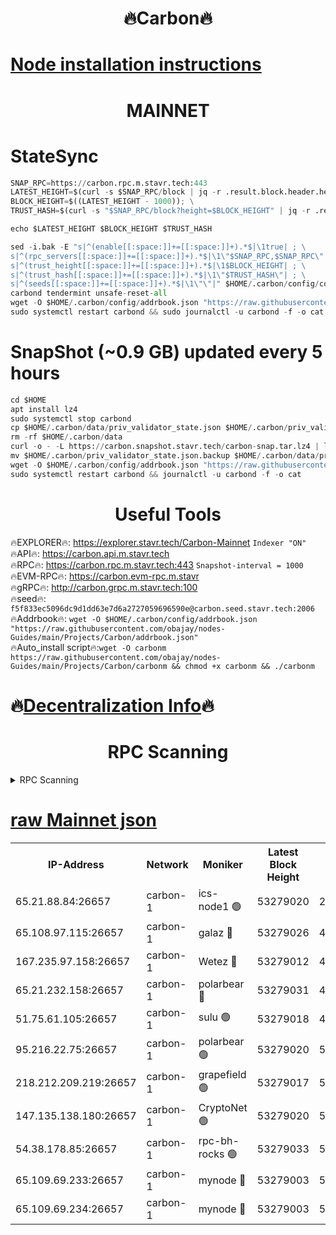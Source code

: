 <h1 align="center"> 🔥Carbon🔥</h1>

[Node installation instructions](https://github.com/obajay/nodes-Guides/tree/main/Projects/Carbon)
=
<h1 align="center"> MAINNET</h1>

# StateSync
```python
SNAP_RPC=https://carbon.rpc.m.stavr.tech:443
LATEST_HEIGHT=$(curl -s $SNAP_RPC/block | jq -r .result.block.header.height); \
BLOCK_HEIGHT=$((LATEST_HEIGHT - 1000)); \
TRUST_HASH=$(curl -s "$SNAP_RPC/block?height=$BLOCK_HEIGHT" | jq -r .result.block_id.hash)

echo $LATEST_HEIGHT $BLOCK_HEIGHT $TRUST_HASH

sed -i.bak -E "s|^(enable[[:space:]]+=[[:space:]]+).*$|\1true| ; \
s|^(rpc_servers[[:space:]]+=[[:space:]]+).*$|\1\"$SNAP_RPC,$SNAP_RPC\"| ; \
s|^(trust_height[[:space:]]+=[[:space:]]+).*$|\1$BLOCK_HEIGHT| ; \
s|^(trust_hash[[:space:]]+=[[:space:]]+).*$|\1\"$TRUST_HASH\"| ; \
s|^(seeds[[:space:]]+=[[:space:]]+).*$|\1\"\"|" $HOME/.carbon/config/config.toml
carbond tendermint unsafe-reset-all
wget -O $HOME/.carbon/config/addrbook.json "https://raw.githubusercontent.com/obajay/nodes-Guides/main/Projects/Carbon/addrbook.json"
sudo systemctl restart carbond && sudo journalctl -u carbond -f -o cat
```
# SnapShot (~0.9 GB) updated every 5 hours
```python
cd $HOME
apt install lz4
sudo systemctl stop carbond
cp $HOME/.carbon/data/priv_validator_state.json $HOME/.carbon/priv_validator_state.json.backup
rm -rf $HOME/.carbon/data
curl -o - -L https://carbon.snapshot.stavr.tech/carbon-snap.tar.lz4 | lz4 -c -d - | tar -x -C $HOME/.carbon --strip-components 2
mv $HOME/.carbon/priv_validator_state.json.backup $HOME/.carbon/data/priv_validator_state.json
wget -O $HOME/.carbon/config/addrbook.json "https://raw.githubusercontent.com/obajay/nodes-Guides/main/Projects/Carbon/addrbook.json"
sudo systemctl restart carbond && journalctl -u carbond -f -o cat
```

 <h1 align="center"> Useful Tools</h1>

🔥EXPLORER🔥:     https://explorer.stavr.tech/Carbon-Mainnet        `Indexer "ON"` \
🔥API🔥:          https://carbon.api.m.stavr.tech \
🔥RPC🔥:          https://carbon.rpc.m.stavr.tech:443              `Snapshot-interval = 1000` \
🔥EVM-RPC🔥:      https://carbon.evm-rpc.m.stavr \
🔥gRPC🔥:         http://carbon.grpc.m.stavr.tech:100 \
🔥seed🔥:      `f5f833ec5096dc9d1dd63e7d6a2727059696590e@carbon.seed.stavr.tech:2006` \
🔥Addrbook🔥:  `wget -O $HOME/.carbon/config/addrbook.json "https://raw.githubusercontent.com/obajay/nodes-Guides/main/Projects/Carbon/addrbook.json"` \
🔥Auto_install script🔥:`wget -O carbonm https://raw.githubusercontent.com/obajay/nodes-Guides/main/Projects/Carbon/carbonm && chmod +x carbonm && ./carbonm`

🔥[Decentralization Info](https://github.com/obajay/StateSync-snapshots/tree/main/Projects/Carbon/Decentralization)🔥
=
<h1 align="center"> RPC Scanning</h1>

<details>
<summary>RPC Scanning</summary>

<h2 align="center"> We scan nodes in real time every 4 hours. And we provide the final result of RPC endpoints.
We cannot influence the operation of these nodes in any way. </h2>


```python
If Voting Power is higher than 0 --> then the Node is a validator of the network and may be subject to attack and be a potential threat to the chain.
```
```python
We marked such validators with a red symbol
```

</details>

[raw Mainnet json](https://rpc-check.carbonm.stavr.tech/carbonm/rpc-carbonm-result.json)
=


<table><tr><th>IP-Address</th><th>Network</th><th>Moniker</th><th>Latest Block Height</th><th>Earliest Block Height</th><th>Catching Up</th><th>Tx Index</th><th>Voting Power</th><th>Scan Time</th></tr><tr><td>65.21.88.84:26657</td><td>carbon-1</td><td>ics-node1 🟢</td><td>53279020</td><td>21164241</td><td>False</td><td>off</td><td>0</td><td>2024-02-05T09:05:22.798191320UTC</td></tr><tr><td>65.108.97.115:26657</td><td>carbon-1</td><td>galaz 🔴</td><td>53279026</td><td>47374001</td><td>False</td><td>on</td><td>11244255346</td><td>2024-02-05T09:05:33.871429513UTC</td></tr><tr><td>167.235.97.158:26657</td><td>carbon-1</td><td>Wetez 🔴</td><td>53279012</td><td>48067570</td><td>False</td><td>on</td><td>1331186008</td><td>2024-02-05T09:04:59.194792491UTC</td></tr><tr><td>65.21.232.158:26657</td><td>carbon-1</td><td>polarbear 🔴</td><td>53279031</td><td>48126001</td><td>False</td><td>on</td><td>10923604722</td><td>2024-02-05T09:05:42.441551680UTC</td></tr><tr><td>51.75.61.105:26657</td><td>carbon-1</td><td>sulu 🟢</td><td>53279018</td><td>48742001</td><td>False</td><td>on</td><td>0</td><td>2024-02-05T09:05:13.814649403UTC</td></tr><tr><td>95.216.22.75:26657</td><td>carbon-1</td><td>polarbear 🟢</td><td>53279020</td><td>52338001</td><td>False</td><td>on</td><td>0</td><td>2024-02-05T09:05:20.300156205UTC</td></tr><tr><td>218.212.209.219:26657</td><td>carbon-1</td><td>grapefield 🟢</td><td>53279017</td><td>52371001</td><td>False</td><td>on</td><td>0</td><td>2024-02-05T09:05:11.417404385UTC</td></tr><tr><td>147.135.138.180:26657</td><td>carbon-1</td><td>CryptoNet 🟢</td><td>53279020</td><td>52934001</td><td>False</td><td>on</td><td>0</td><td>2024-02-05T09:05:23.229400620UTC</td></tr><tr><td>54.38.178.85:26657</td><td>carbon-1</td><td>rpc-bh-rocks 🟢</td><td>53279033</td><td>53130001</td><td>False</td><td>on</td><td>0</td><td>2024-02-05T09:05:46.900736227UTC</td></tr><tr><td>65.109.69.233:26657</td><td>carbon-1</td><td>mynode 🔴</td><td>53279003</td><td>53160001</td><td>False</td><td>off</td><td>8688553192</td><td>2024-02-05T09:04:38.108330696UTC</td></tr><tr><td>65.109.69.234:26657</td><td>carbon-1</td><td>mynode 🔴</td><td>53279003</td><td>53160001</td><td>False</td><td>off</td><td>12851249398</td><td>2024-02-05T09:04:38.468884591UTC</td></tr></table>
